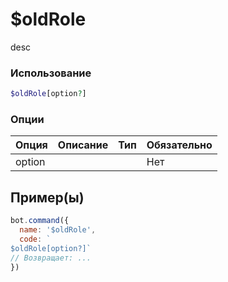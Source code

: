 # $oldRole
desc
### Использование
```php
$oldRole[option?]
```

### Опции

| Опция | Описание | Тип | Обязательно |
|--------|-------------|------|----------|
| option |  |  | Нет |  
## Пример(ы)

```javascript
bot.command({
  name: '$oldRole',
  code: `
$oldRole[option?]`
// Возвращает: ...
})
```